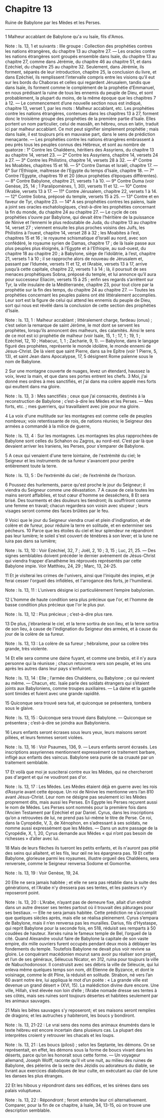 # Chapitre 13

Ruine de Babylone par les Mèdes et les Perses.

***

1 Malheur accablant de Babylone qu'a vu Isaïe, fils d'Amos.

<span class="bible-note">Note : </span> Is. 13, 1 et suivants : IIIe groupe : Collection des prophéties contres les nations étrangères, du chapitre 13 au chapitre 27. ― Les oracles contre les nations étrangères sont groupés ensemble dans Isaïe, du chapitre 13 au chapitre 27, comme dans Jérémie, du chapitre 46 au chapitre 51, et dans Ezéchiel, du chapitre 25 au chapitre 32. Seulement, dans Jérémie, ils forment, séparés de leur introduction, chapitre 25, la conclusion du livre, et dans Ezéchiel, ils remplissent l’intervalle compris entre les visions qu’il eut sur les bords du Chaboras et celles qui regardent Jérusalem, tandis que dans Isaïe, ils forment comme le complément de la prophétie d’Emmanuel, en nous prédisant la ruine de tous les ennemis du peuple de Dieu, et sont probablement, la plupart du moins, de la même époque que les chapitres 7 à 12. ― Le commencement d’une nouvelle section nous est indiqué, chapitre 13, verset 1, par les mots : Malheur accablant, etc. Les prophéties contre les nations étrangères, contenues dans les chapitres 13
à 27, forment donc le troisième groupe des prophéties de la première partie d’Isaïe. Elles portent un nom particulier, celui de massâh, en hébreu, onus en latin, traduit ici par malheur accablant. Ce mot peut signifier simplement prophétie ; mais dans Isaïe, il est toujours pris en mauvaise part, dans le sens de prédiction menaçante. ― Les prophéties contre les nations étrangères embrassent à peu près tous les peuples connus des Hébreux, et sont au nombre de quatorze : 1° Contre les Chaldéens, héritiers des Assyriens, du chapitre 13 au chapitre 14, verset 23. ― 2° Contre les Assyriens, chapitre 14, versets 24 à 27. ― 3° Contre les Philistins, chapitre 14, versets 28 à 32. ― 4° Contre les Moabites, chapitres 15 et 16. ― 5° Contre Damas et Israël, chapitre 17. ― 6° Sur l’Ethiopie, maîtresse de l’Egypte du temps d’Isaïe, chapitre 18. ― 7° Contre l’Egypte, chapitres 19 et 20 (deux prophéties d’époques différentes). ― 8° Contre Babylone, chapitre 21, versets 1 à 10. ― 9° Contre Duma (voir Genèse, 25, 14 ; 1
Paralipomènes, 1, 30), versets 11 et 12. ― 10° Contre l’Arabie, versets 13 à 17. ― 11° Contre Jérusalem, chapitre 22, versets 1 à 14. ― 12° Contre Sobna, préposé du temple, versets 15 à 25. ― 13° Contre et en faveur de Tyr, chapitre 23. ― 14° A ses prophéties contres les païens, Isaïe a joint ses oracles eschatologiques, c’est-à-dire les prophéties concernant la fin du monde, du chapitre 24 au chapitre 27. ― Le cycle de ces prophéties s’ouvre par Babylone, qui devait être l’héritière de la puissance de Ninive et l’ennemi le plus redoutable de Juda, du chapitre 13 au chapitre 14, verset 27 ; viennent ensuite les plus proches voisins des Juifs, les Philistins à l’ouest, chapitre 14, verset 28 à 32 ; les Moabites à l’est, chapitres 15 et 16 ; le royaume schismatique d’Israël au nord, avec son confédéré, le royaume syrien de Damas, chapitre 17 ; de là Isaïe passe aux plus peuples plus éloignés, à l’Egypte et à l’Ethiopie, au sud-ouest, du chapitre 18 au chapitre 20 ; à Babylone, siège de l’idolâtrie, à l’est,
chapitre 21, versets 1 à 10 ; il se rapproche alors de nouveau de Jérusalem et, passant par l’Idumée, versets 11 et 12, et l’Arabie, versets 13 à 17, arrive jusqu’à cette capitale, chapitre 22, versets 1 à 14 ; là, il poursuit de ses menaces prophétiques Sobna, préposé du temple, et lui annonce qu’il aura pour successeur Eliacim, versets 15 à 25 ; enfin ses regards s’arrêtent sur Tyr, la ville insulaire de la Méditerranée, chapitre 23, pour tout clore par la prophétie sur la fin des temps, du chapitre 24 au chapitre 27. ― Toutes les prophéties concernant les peuples païens ont été littéralement accomplies. Leur sort est la figure de celui qui attend les ennemis du peuple de Dieu, sort qui nous est révélé dans la conclusion de cette section des prophéties d’Isaïe.

<span class="bible-note">Note : </span> Is. 13, 1 : Malheur accablant ; littéralement charge, fardeau (onus) ; c’est selon la remarque de saint Jérôme, le mot dont se servent les prophètes, lorsqu’ils annoncent des malheurs, des calamités. Ainsi le sens de ce mot est ici prophétie de malheur (voir Isaïe, 15, 1 ; 17, 1 ; 19, 1 ; Ezéchiel, 12, 10 ; Habacuc, 1, 1 ; Zacharie, 9, 1). ― Babylone, dans le langage figuré des prophètes, représente le monde idolâtre, le monde ennemi de Jésus-Christ. De là vient que saint Pierre, dans sa Ire Epître (voir 1 Pierre, 5, 13), et saint Jean dans Apocalypse, 17, 5 désignent Rome païenne sous le nom de Babylone.


2 Sur une montagne couverte de nuages, levez un étendard, haussez la voix, levez la main, et que dans ses portes entrent les chefs. 3 Moi, j'ai donné mes ordres à mes sanctifiés, et j'ai dans ma colère appelé mes forts qui exultent dans ma gloire.

<span class="bible-note">Note : </span> Is. 13, 3 : Mes sanctifiés ; ceux que j’ai consacrés, destinés à la reconstruction de Babylone ; c’est-à-dire les Mèdes et les Perses. ― Mes forts, etc. ; mes guerriers, qui travaillaient avec joie pour ma gloire.

4 La voix d'une multitude sur les montagnes est comme celle de peuples nombreux; voix retentissante de rois, de nations réunies; le Seigneur des armées a commandé à la milice de guerre,

<span class="bible-note">Note : </span> Is. 13, 4 : Sur les montagnes. Les montagnes les plus rapprochées de Babylone sont celles du Schahon ou Zagros, au nord-est. C’est par là que devaient arriver les Iraniens, les Perses, pour s’emparer de Babylone.

5 A ceux qui venaient d'une terre lointaine, de l'extrémité du ciel; le Seigneur et les instruments de sa fureur s'avancent pour perdre entièrement toute la terre.

<span class="bible-note">Note : </span> Is. 13, 5 : De l’extrémité du ciel ; de l’extrémité de l’horizon.


6 Poussez des hurlements, parce qu'est proche le jour du Seigneur; il viendra du Seigneur comme une dévastation. 7 A cause de cela toutes les mains seront affaiblies, et tout cœur d'homme se desséchera, 8 Et sera brisé. Des tourments et des douleurs les tiendront; ils souffriront comme une femme en travail; chacun regardera son voisin avec stupeur ; leurs visages seront comme des faces brûlées par le feu.


9 Voici que le jour du Seigneur viendra cruel et plein d'indignation, et de colère et de fureur, pour réduire la terre en solitude, et en exterminer ses pécheurs. 10 Parce que les étoiles du ciel et leur splendeur ne répandront pas leur lumière; le soleil s'est couvert de ténèbres à son lever; et la lune ne luira pas dans sa lumière;

<span class="bible-note">Note : </span> Is. 13, 10 : Voir Ezéchiel, 32, 7 ; Joël, 2, 10 ; 3, 15 ; Luc, 21, 25. ― Des signes semblables doivent précéder le dernier avènement de Jésus-Christ qui viendra frapper d’anathème les réprouvés représentés par cette Babylone impie. Voir Matthieu, 24, 29 ; Marc, 13, 24-25.


11 Et je visiterai les crimes de l'univers, ainsi que l'iniquité des impies, et je ferai cesser l'orgueil des infidèles, et l'arrogance des forts, je l'humilierai.

<span class="bible-note">Note : </span> Is. 13, 11 : L’univers désigne ici particulièrement l’empire babylonien.

12 L'homme de haute condition sera plus précieux que l'or, et l'homme de basse condition plus précieux que l'or le plus pur.

<span class="bible-note">Note : </span> Is. 13, 12 : Plus précieux ; c’est-à-dire plus rare.

13 De plus, j'ébranlerai le ciel, et la terre sortira de son lieu, et la terre sortira de son lieu, à cause de l'indignation du Seigneur des armées, et à cause du jour de la colère de sa fureur.

<span class="bible-note">Note : </span> Is. 13, 13 : La colère de sa fureur ; hébraïsme, pour sa colère très grande, très violente.

14 Et elle sera comme une daine fuyant, et comme une brebis, et il n'y aura personne qui la réunisse ; chacun retournera vers son peuple, et les uns après les autres dans leur pays s'enfuiront.

<span class="bible-note">Note : </span> Is. 13, 14 : Elle ; l’armée des Chaldéens, ou Babylone ; ce qui revient au même. ― Chacun, etc. Isaïe parle des soldats étrangers qui s’étaient joints aux Babyloniens, comme troupes auxiliaires. ― La daine et la gazelle sont timides et fuient avec une grande rapidité.

15 Quiconque sera trouvé sera tué, et quiconque se présentera, tombera sous le glaive.

<span class="bible-note">Note : </span> Is. 13, 15 : Quiconque sera trouvé dans Babylone. ― Quiconque se présentera ; c’est-à-dire se joindra aux Babyloniens.

16 Leurs enfants seront écrases sous leurs yeux, leurs maisons seront pillées, et leurs femmes seront violées.

<span class="bible-note">Note : </span> Is. 13, 16 : Voir Psaumes, 136, 9. ― Leurs enfants seront écrasés. Les inscriptions assyriennes mentionnent expressément ce traitement barbare, infligé aux enfants des vaincus. Babylone sera punie de sa cruauté par un traitement semblable.


17 Et voilà que moi je susciterai contre eux les Mèdes, qui ne chercheront pas d'argent et qui ne voudront pas d'or.

<span class="bible-note">Note : </span> Is. 13, 17 : Les Mèdes. Les Mèdes étaient déjà en guerre avec les rois d’Assyrie avant cette époque. Un roi de Ninive les mentionne vers l’an 810 avant Jésus-Christ. Leur nom ne désigne pas seulement ici les Mèdes proprement dits, mais aussi les Perses. En Egypte les Perses reçurent aussi le nom de Mèdes. Les Perses sont nommés pour la première fois dans l’Ancien Testament par Ezéchiel et par Daniel. Cyrus, dans les inscriptions qu’on a retrouvées de lui, ne prend pas lui-même le titre de Perse. Ce roi, dans la Cyropédie, V, 3, de Xénophon, en s’adressant à ses soldats, ne nomme aussi expressément que les Mèdes. ― Dans un autre passage de la Cyropédie, X, 1, 20, Cyrus demande aux Mèdes « qui n’ont pas besoin de richesses » d’aller avec lui.

18 Mais de leurs flèches ils tueront les petits enfants, et ils n'auront pas pitié des seins qui allaitent, et les fils, leur œil ne les épargnera pas. 19 Et cette Babylone, glorieuse parmi les royaumes, illustre orgueil des Chaldéens, sera renversée, comme le Seigneur renversa Sodome et Gomorrhe.

<span class="bible-note">Note : </span> Is. 13, 19 : Voir Genèse, 19, 24.

20 Elle ne sera jamais habitée ; et elle ne sera pas rétablie dans la suite des générations, et l'Arabe n'y dressera pas ses tentes, et les pasteurs n'y reposeront point.

<span class="bible-note">Note : </span> Is. 13, 20 : L’Arabe, n’ayant pas de demeure fixe, allait d’un endroit dans un autre dresser ses tentes partout où il trouvait des pâturages pour ses bestiaux. ― Elle ne sera jamais habitée. Cette prédiction ne s’accomplit que quelques siècles après, mais elle se réalisa pleinement. Cyrus s’empara de Babylone, mais il n’en renversa pas les murailles. Darius, fils d’Hystaspe, qui reprit Babylone pour la seconde fois, en 518, réduisit ses remparts à 50 coudées de hauteur. Xerxès ruina le fameux temple de Bel, l’orgueil de la cité. Quand Alexandre voulut faire de Babylone la capitale de son vaste empire, dix mille ouvriers furent occupés pendant deux mois à déblayer les fondements du temple. Toutefois Babylone ne devait plus voir revivre sa gloire. Le conquérant macédonien mourut sans avoir pu réaliser son projet, et l’un de ses généraux, Séleucus Nicator, en 312, ruina pour toujours la ville de Nabuchodonosor. Il construisit avec ses débris la ville de Séleucie, qui lui enleva même quelques temps son nom,
dit Etienne de Byzance, et dont le voisinage, comme le dit Pline, la réduisit en solitude. Strabon, né vers l’an 60 avant notre ère, lui appliqua le mot d’un poète : « La grande ville est devenue un grand désert » (XVI, 15). La malédiction divine dure encore. Une ville, Hillah, s’est élevée non loin d’elle ; l’Arabe nomade dresse ses tentes à ses côtés, mais ses ruines sont toujours désertes et habitées seulement par les animaux sauvages.

21 Mais les bêtes sauvages s'y reposeront; et ses maisons seront remplies de dragons; et les autruches y habiteront, les boucs y bondiront.

<span class="bible-note">Note : </span> Is. 13, 21-22 : Le vrai sens des noms des animaux énumérés dans le texte hébreu est encore incertain dans plusieurs cas. La plupart des interprètes croient y retrouver les chacals et les loups.

<span class="bible-note">Note : </span> Is. 13, 21 : Les boucs (pilosi) ; selon les Septante, les démons. On se représentait, en effet, les démons sous la forme de boucs vivant dans les déserts, parce qu’on les honorait sous cette forme. ― Un voyageur allemand, Joseph Wolff, raconte qu’il vit une nuit, au milieu des ruines de Babylone, des pèlerins de la secte des Jézidis ou adorateurs du diable, se livrant aux exercices diaboliques de leur culte, en exécutant au clair de lune les danses les plus étranges.

22 Et les hibous y répondront dans ses édifices, et les sirènes dans ses palais voluptueux.

<span class="bible-note">Note : </span> Is. 13, 22 : Répondront ; feront entendre leur cri alternativement. Comparer, pour la fin de ce chapitre, à Isaïe, 34, 13-15, où on trouve une description semblable.

